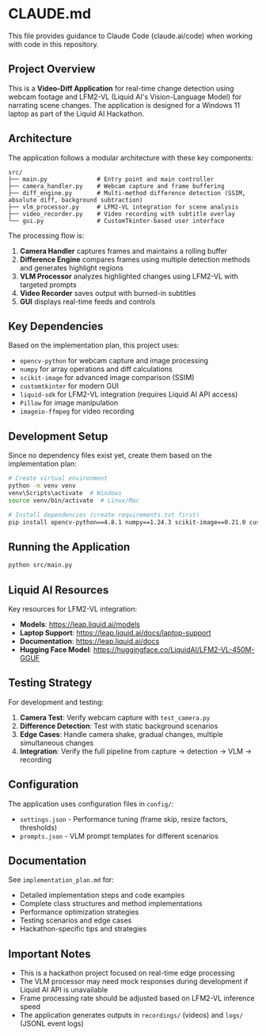 # CLAUDE.md

This file provides guidance to Claude Code (claude.ai/code) when working with code in this repository.

## Project Overview

This is a **Video-Diff Application** for real-time change detection using webcam footage and LFM2-VL (Liquid AI's Vision-Language Model) for narrating scene changes. The application is designed for a Windows 11 laptop as part of the Liquid AI Hackathon.

## Architecture

The application follows a modular architecture with these key components:

```
src/
├── main.py              # Entry point and main controller
├── camera_handler.py    # Webcam capture and frame buffering
├── diff_engine.py       # Multi-method difference detection (SSIM, absolute diff, background subtraction)
├── vlm_processor.py     # LFM2-VL integration for scene analysis
├── video_recorder.py    # Video recording with subtitle overlay
└── gui.py               # CustomTkinter-based user interface
```

The processing flow is:
1. **Camera Handler** captures frames and maintains a rolling buffer
2. **Difference Engine** compares frames using multiple detection methods and generates highlight regions
3. **VLM Processor** analyzes highlighted changes using LFM2-VL with targeted prompts
4. **Video Recorder** saves output with burned-in subtitles
5. **GUI** displays real-time feeds and controls

## Key Dependencies

Based on the implementation plan, this project uses:
- `opencv-python` for webcam capture and image processing
- `numpy` for array operations and diff calculations
- `scikit-image` for advanced image comparison (SSIM)
- `customtkinter` for modern GUI
- `liquid-sdk` for LFM2-VL integration (requires Liquid AI API access)
- `Pillow` for image manipulation
- `imageio-ffmpeg` for video recording

## Development Setup

Since no dependency files exist yet, create them based on the implementation plan:

```bash
# Create virtual environment
python -m venv venv
venv\Scripts\activate  # Windows
source venv/bin/activate  # Linux/Mac

# Install dependencies (create requirements.txt first)
pip install opencv-python==4.8.1 numpy==1.24.3 scikit-image==0.21.0 customtkinter==5.2.0 Pillow==10.0.0 imageio-ffmpeg==0.4.9 python-dotenv==1.0.0
```

## Running the Application

```bash
python src/main.py
```

## Liquid AI Resources

Key resources for LFM2-VL integration:
- **Models**: https://leap.liquid.ai/models
- **Laptop Support**: https://leap.liquid.ai/docs/laptop-support
- **Documentation**: https://leap.liquid.ai/docs
- **Hugging Face Model**: https://huggingface.co/LiquidAI/LFM2-VL-450M-GGUF

## Testing Strategy

For development and testing:

1. **Camera Test**: Verify webcam capture with `test_camera.py`
2. **Difference Detection**: Test with static background scenarios
3. **Edge Cases**: Handle camera shake, gradual changes, multiple simultaneous changes
4. **Integration**: Verify the full pipeline from capture → detection → VLM → recording

## Configuration

The application uses configuration files in `config/`:
- `settings.json` - Performance tuning (frame skip, resize factors, thresholds)
- `prompts.json` - VLM prompt templates for different scenarios

## Documentation

See `implementation_plan.md` for:
- Detailed implementation steps and code examples
- Complete class structures and method implementations
- Performance optimization strategies
- Testing scenarios and edge cases
- Hackathon-specific tips and strategies

## Important Notes

- This is a hackathon project focused on real-time edge processing
- The VLM processor may need mock responses during development if Liquid AI API is unavailable
- Frame processing rate should be adjusted based on LFM2-VL inference speed
- The application generates outputs in `recordings/` (videos) and `logs/` (JSONL event logs)